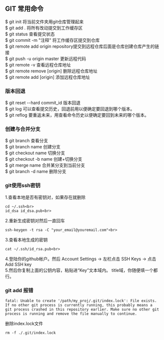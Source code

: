 ## GIT 常用命令

$ git init   将当前文件夹用git仓库管理起来<br>
$ git add .  将所有改动提交到工作缓存区<br>
$ git status  查看提交状态<br>
$ git commit -m "注释"    将工作缓存区提交到仓库<br>
$ git remote add origin repository提交到远程仓库后面是仓库创建仓库产生的链接<br>
$ git push -u origin master   更新远程代码<br>
$ git remote -v 查看远程仓库地址<br>
$ git remote remove [origin] 删除远程仓库地址<br>
$ git remote add [origin] 添加远程仓库地址<br>

### 版本回退
$ git reset --hard commit_id 版本回退<br>
$ git log 可以查看提交历史，回退前用以便确定要回退到哪个版本。<br>
$ git reflog 要重返未来，用查看命令历史以便确定要回到未来的哪个版本。<br>

### 创建与合并分支

$ git branch 查看分支<br>
$ git branch name 创建分支<br>
$ git checkout name 切换分支<br>
$ git checkout -b name 创建+切换分支<br>
$ git merge name 合并某分支到当前分支<br>
$ git branch -d name 删除分支<br>

### git使用ssh密钥
1.查看本地是否有密钥对，如果存在就删除<br>

    cd ~/.ssh<br>
    id_dsa id_dsa.pub<br>
2.重新生成密钥对然后一直回车<br>

    ssh-keygen -t rsa -C "your_email@youremail.com"<br>
3.查看本地生成的密钥<br>

    cat ~/.ssh/id_rsa.pub<br>
4.登陆你的github帐户。然后 Account Settings -> 左栏点击 SSH Keys -> 点击 Add SSH key<br>
5.然后你复制上面的公钥内容，粘贴进“Key”文本域内。 title域，你随便填一个都行。 

### git add 报错

    fatal: Unable to create '/path/my_proj/.git/index.lock': File exists.
    If no other git process is currently running, this probably means a
    git process crashed in this repository earlier. Make sure no other git
    process is running and remove the file manually to continue.
 
删除index.lock文件

    rm -f ./.git/index.lock
